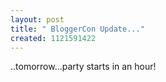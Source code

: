 ```yaml
--- 
layout: post
title: " BloggerCon Update..."
created: 1121591422
---
```

..tomorrow...party starts in an hour!
